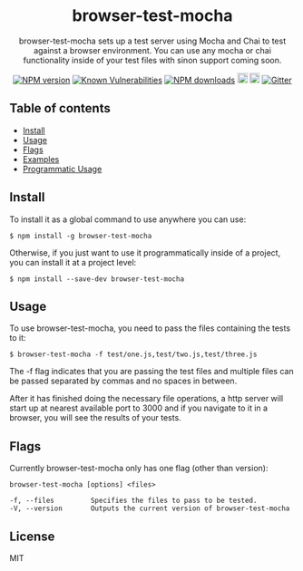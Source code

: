 <div align="center">

# browser-test-mocha

browser-test-mocha sets up a test server using Mocha and Chai to test against a browser environment. You can use any mocha or chai functionality inside of your test files with sinon support coming soon.

</div>

<div align="center">

[![NPM version](https://img.shields.io/npm/v/browser-test-mocha.svg?style=flat)](https://www.npmjs.com/package/browser-test-mocha)
[![Known Vulnerabilities](https://snyk.io/test/github/robertcorponoi/browser-test-mocha/badge.svg)](https://snyk.io/test/github/robertcorponoi/browser-test-mocha)
[![NPM downloads](https://img.shields.io/npm/dm/browser-test-mocha.svg?style=flat)](https://www.npmjs.com/package/browser-test-mocha)
<a href="https://badge.fury.io/js/browser-test-mocha"><img src="https://img.shields.io/github/issues/robertcorponoi/browser-test-mocha.svg" alt="issues" height="18"></a>
<a href="https://badge.fury.io/js/browser-test-mocha"><img src="https://img.shields.io/github/license/robertcorponoi/browser-test-mocha.svg" alt="license" height="18"></a>
[![Gitter](https://badges.gitter.im/gitterHQ/gitter.svg)](https://gitter.im/robertcorponoi)

</div>

## **Table of contents**

- [Install](#install)
- [Usage](#usage)
- [Flags](#flags)
- [Examples](#examples)
- [Programmatic Usage](#programmatic-usage)

## **Install**

To install it as a global command to use anywhere you can use:

```shell
$ npm install -g browser-test-mocha
```

Otherwise, if you just want to use it programmatically inside of a project, you can install it at a project level:

```shell
$ npm install --save-dev browser-test-mocha
```

## **Usage**

To use browser-test-mocha, you need to pass the files containing the tests to it:

```shell
$ browser-test-mocha -f test/one.js,test/two.js,test/three.js
```

The -f flag indicates that you are passing the test files and multiple files can be passed separated by commas and no spaces in between.

After it has finished doing the necessary file operations, a http server will start up at nearest available port to 3000 and if you navigate to it in a browser, you will see the results of your tests.

## **Flags**

Currently browser-test-mocha only has one flag (other than version):

```
browser-test-mocha [options] <files>

-f, --files         Specifies the files to pass to be tested.
-V, --version       Outputs the current version of browser-test-mocha
```

## **License**

MIT